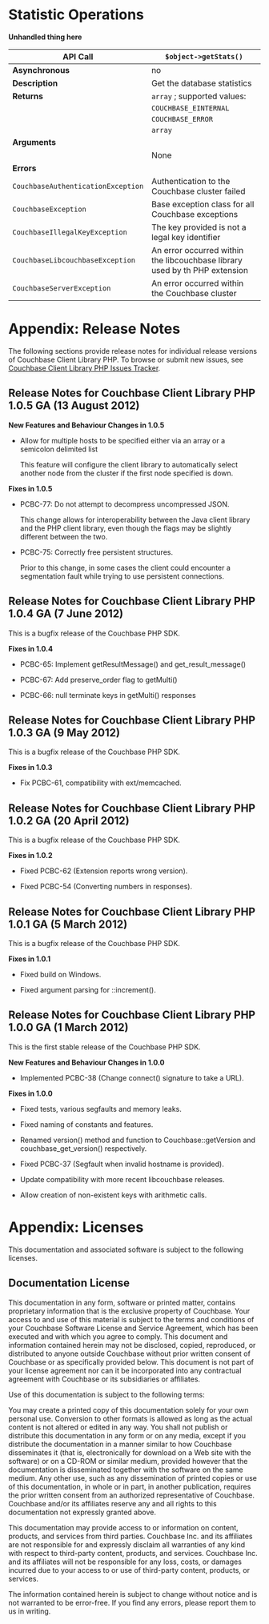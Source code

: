 # Statistic Operations

**Unhandled thing here**
<a id="table-couchbase-sdk_php_getstats"></a>

**API Call**                       | `$object->getStats()`                                                     
-----------------------------------|---------------------------------------------------------------------------
**Asynchronous**                   | no                                                                        
**Description**                    | Get the database statistics                                               
**Returns**                        | `array` ; supported values:                                               
                                   | `COUCHBASE_EINTERNAL`                                                     
                                   | `COUCHBASE_ERROR`                                                         
                                   | `array`                                                                   
**Arguments**                      |                                                                           
                                   | None                                                                      
**Errors**                         |                                                                           
`CouchbaseAuthenticationException` | Authentication to the Couchbase cluster failed                            
`CouchbaseException`               | Base exception class for all Couchbase exceptions                         
`CouchbaseIllegalKeyException`     | The key provided is not a legal key identifier                            
`CouchbaseLibcouchbaseException`   | An error occurred within the libcouchbase library used by th PHP extension
`CouchbaseServerException`         | An error occurred within the Couchbase cluster                            

<a id="couchbase-sdk-php-rn"></a>

# Appendix: Release Notes

The following sections provide release notes for individual release versions of
Couchbase Client Library PHP. To browse or submit new issues, see [Couchbase
Client Library PHP Issues Tracker](http://www.couchbase.com/issues/browse/PCBC).

<a id="couchbase-sdk-php-rn_1-0-5"></a>

## Release Notes for Couchbase Client Library PHP 1.0.5 GA (13 August 2012)

**New Features and Behaviour Changes in 1.0.5**

 * Allow for multiple hosts to be specified either via an array or a semicolon
   delimited list

   This feature will configure the client library to automatically select another
   node from the cluster if the first node specified is down.

**Fixes in 1.0.5**

 * PCBC-77: Do not attempt to decompress uncompressed JSON.

   This change allows for interoperability between the Java client library and the
   PHP client library, even though the flags may be slightly different between the
   two.

 * PCBC-75: Correctly free persistent structures.

   Prior to this change, in some cases the client could encounter a segmentation
   fault while trying to use persistent connections.

<a id="couchbase-sdk-php-rn_1-0-4"></a>

## Release Notes for Couchbase Client Library PHP 1.0.4 GA (7 June 2012)

This is a bugfix release of the Couchbase PHP SDK.

**Fixes in 1.0.4**

 * PCBC-65: Implement getResultMessage() and get\_result\_message()

 * PCBC-67: Add preserve\_order flag to getMulti()

 * PCBC-66: null terminate keys in getMulti() responses

<a id="couchbase-sdk-php-rn_1-0-3"></a>

## Release Notes for Couchbase Client Library PHP 1.0.3 GA (9 May 2012)

This is a bugfix release of the Couchbase PHP SDK.

**Fixes in 1.0.3**

 * Fix PCBC-61, compatibility with ext/memcached.

<a id="couchbase-sdk-php-rn_1-0-2"></a>

## Release Notes for Couchbase Client Library PHP 1.0.2 GA (20 April 2012)

This is a bugfix release of the Couchbase PHP SDK.

**Fixes in 1.0.2**

 * Fixed PCBC-62 (Extension reports wrong version).

 * Fixed PCBC-54 (Converting numbers in responses).

<a id="couchbase-sdk-php-rn_1-0-1"></a>

## Release Notes for Couchbase Client Library PHP 1.0.1 GA (5 March 2012)

This is a bugfix release of the Couchbase PHP SDK.

**Fixes in 1.0.1**

 * Fixed build on Windows.

 * Fixed argument parsing for ::increment().

<a id="couchbase-sdk-php-rn_1-0-0"></a>

## Release Notes for Couchbase Client Library PHP 1.0.0 GA (1 March 2012)

This is the first stable release of the Couchbase PHP SDK.

**New Features and Behaviour Changes in 1.0.0**

 * Implemented PCBC-38 (Change connect() signature to take a URL).

**Fixes in 1.0.0**

 * Fixed tests, various segfaults and memory leaks.

 * Fixed naming of constants and features.

 * Renamed version() method and function to Couchbase::getVersion and
   couchbase\_get\_version() respectively.

 * Fixed PCBC-37 (Segfault when invalid hostname is provided).

 * Update compatibility with more recent libcouchbase releases.

 * Allow creation of non-existent keys with arithmetic calls.

<a id="licenses"></a>

# Appendix: Licenses

This documentation and associated software is subject to the following licenses.

<a id="license-documentation"></a>

## Documentation License

This documentation in any form, software or printed matter, contains proprietary
information that is the exclusive property of Couchbase. Your access to and use
of this material is subject to the terms and conditions of your Couchbase
Software License and Service Agreement, which has been executed and with which
you agree to comply. This document and information contained herein may not be
disclosed, copied, reproduced, or distributed to anyone outside Couchbase
without prior written consent of Couchbase or as specifically provided below.
This document is not part of your license agreement nor can it be incorporated
into any contractual agreement with Couchbase or its subsidiaries or affiliates.

Use of this documentation is subject to the following terms:

You may create a printed copy of this documentation solely for your own personal
use. Conversion to other formats is allowed as long as the actual content is not
altered or edited in any way. You shall not publish or distribute this
documentation in any form or on any media, except if you distribute the
documentation in a manner similar to how Couchbase disseminates it (that is,
electronically for download on a Web site with the software) or on a CD-ROM or
similar medium, provided however that the documentation is disseminated together
with the software on the same medium. Any other use, such as any dissemination
of printed copies or use of this documentation, in whole or in part, in another
publication, requires the prior written consent from an authorized
representative of Couchbase. Couchbase and/or its affiliates reserve any and all
rights to this documentation not expressly granted above.

This documentation may provide access to or information on content, products,
and services from third parties. Couchbase Inc. and its affiliates are not
responsible for and expressly disclaim all warranties of any kind with respect
to third-party content, products, and services. Couchbase Inc. and its
affiliates will not be responsible for any loss, costs, or damages incurred due
to your access to or use of third-party content, products, or services.

The information contained herein is subject to change without notice and is not
warranted to be error-free. If you find any errors, please report them to us in
writing.